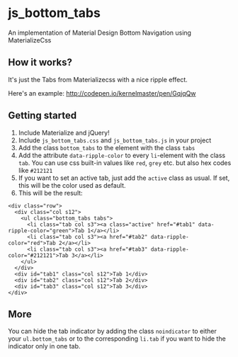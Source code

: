 # js_bottom_tabs
An implementation of Material Design Bottom Navigation using MaterializeCss

## How it works?

It's just the Tabs from Materializecss with a nice ripple effect.<br>

Here's an example: http://codepen.io/kernelmaster/pen/GqjqQw

## Getting started

1. Include Materialize and jQuery!
2. Include `js_bottom_tabs.css` and `js_bottom_tabs.js` in your project
3. Add the class `bottom_tabs` to the element with the class `tabs`
4. Add the attribute `data-ripple-color` to every `li`-element with the class `tab`. You can use css built-in values like `red`, `grey` etc. but also hex codes like `#212121`
5. If you want to set an active tab, just add the `active` class as usual. If set, this will be the color used as default.
6. This will be the result:

  ```
  <div class="row">
    <div class="col s12">
      <ul class="bottom_tabs tabs">
        <li class="tab col s3"><a class="active" href="#tab1" data-ripple-color="green">Tab 1</a></li>
        <li class="tab col s3"><a href="#tab2" data-ripple-color="red">Tab 2</a></li>
        <li class="tab col s3"><a href="#tab3" data-ripple-color="#212121">Tab 3</a></li>
      </ul>
    </div>
    <div id="tab1" class="col s12">Tab 1</div>
    <div id="tab2" class="col s12">Tab 2</div>
    <div id="tab3" class="col s12">Tab 3</div>
  </div>
  ```

## More

You can hide the tab indicator by adding the class `noindicator` to either your `ul.bottom_tabs` or to the corresponding `li.tab` if you want to hide the indicator only in one tab.
